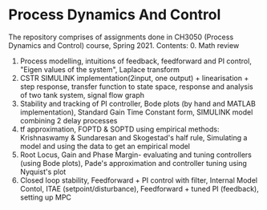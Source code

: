 # Process Dynamics And Control
The repository comprises of assignments done in CH3050 (Process Dynamics and Control) course, Spring 2021. Contents:
0. Math review
1. Process modelling, intuitions of feedback, feedforward and PI control, "Eigen values of the system", Laplace transform
2. CSTR SIMULINK implementation(2input, one output) + linearisation + step response, transfer function to state space, response and analysis of two tank system, signal flow graph
3. Stability and tracking of PI controller, Bode plots (by hand and MATLAB implementation), Standard Gain Time Constant form, SIMULINK model combining 2 delay processes
4. tf approximation, FOPTD & SOPTD using empirical methods: Krishnaswamy & Sundaresan and Skogestad's half rule, Simulating a model and using the data to get an empirical model
5. Root Locus, Gain and Phase Margin- evaluating and tuning controllers (using Bode plots), Pade's approximation and controller tuning using Nyquist's plot
6. Closed loop stability, Feedforward + PI control with filter, Internal Model Contol, ITAE (setpoint/disturbance), Feedforward + tuned PI (feedback), setting up MPC 
